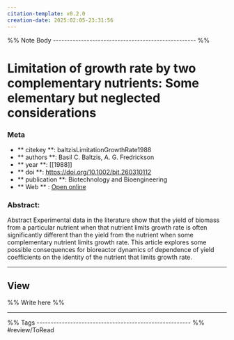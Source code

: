 ```yaml
---
citation-template: v0.2.0
creation-date: 2025:02:05-23:31:56
---
```


%% Note Body --------------------------------------------------- %%
# Limitation of growth rate by two complementary nutrients: Some elementary but neglected considerations

### Meta
- ** citekey **: baltzisLimitationGrowthRate1988
- ** authors **: Basil C. Baltzis, A. G. Fredrickson
- ** year **: [[1988]]
- ** doi **: https://doi.org/10.1002/bit.260310112
- ** publication **: Biotechnology and Bioengineering
- ** Web ** : [Open online](https://onlinelibrary.wiley.com/doi/10.1002/bit.260310112)


### Abstract:
Abstract Experimental data in the literature show that the yield of biomass from a particular nutrient when that nutrient limits growth rate is often significantly different than the yield from the nutrient when some complementary nutrient limits growth rate. This article explores some possible consequences for bioreactor dynamics of dependence of yield coefficients on the identity of the nutrient that limits growth rate.

___

## View

%% Write here %%





___
%% Tags  ------------------------------------------------------- %%
#review/ToRead
